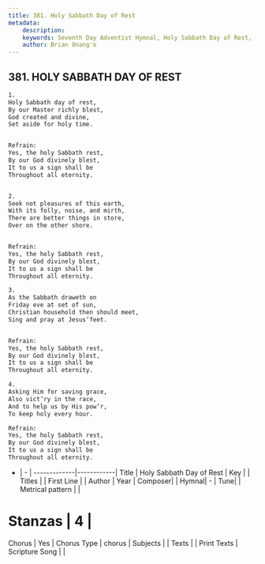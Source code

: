 ```yaml
---
title: 381. Holy Sabbath Day of Rest
metadata:
    description: 
    keywords: Seventh Day Adventist Hymnal, Holy Sabbath Day of Rest, , 
    author: Brian Onang'o
---
```



## 381. HOLY SABBATH DAY OF REST

```txt
1.
Holy Sabbath day of rest,
By our Master richly blest,
God created and divine,
Set aside for holy time.


Refrain:
Yes, the holy Sabbath rest,
By our God divinely blest,
It to us a sign shall be
Throughout all eternity.


2.
Seek not pleasures of this earth,
With its folly, noise, and mirth,
There are better things in store,
Over on the other shore.


Refrain:
Yes, the holy Sabbath rest,
By our God divinely blest,
It to us a sign shall be
Throughout all eternity.

3.
As the Sabbath draweth on
Friday eve at set of sun,
Christian household then should meet,
Sing and pray at Jesus’feet.


Refrain:
Yes, the holy Sabbath rest,
By our God divinely blest,
It to us a sign shall be
Throughout all eternity.

4.
Asking Him for saving grace,
Also vict’ry in the race,
And to help us by His pow’r,
To keep holy every hour.

Refrain:
Yes, the holy Sabbath rest,
By our God divinely blest,
It to us a sign shall be
Throughout all eternity.

```

- |   -  |
-------------|------------|
Title | Holy Sabbath Day of Rest |
Key |  |
Titles |  |
First Line |  |
Author | 
Year | 
Composer|  |
Hymnal|  - |
Tune|  |
Metrical pattern | |
# Stanzas | 4 |
Chorus | Yes |
Chorus Type | chorus |
Subjects |  |
Texts |  |
Print Texts | 
Scripture Song |  |
  
